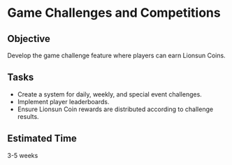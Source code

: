 # Game Challenges and Competitions

## Objective
Develop the game challenge feature where players can earn Lionsun Coins.

## Tasks
- Create a system for daily, weekly, and special event challenges.
- Implement player leaderboards.
- Ensure Lionsun Coin rewards are distributed according to challenge results.

## Estimated Time
3-5 weeks


